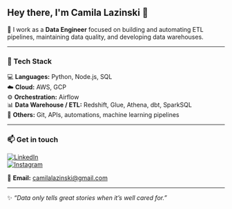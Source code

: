 ## Hey there, I'm Camila Lazinski 👋

🎯 I work as a **Data Engineer** focused on building and automating ETL pipelines, maintaining data quality, and developing data warehouses.  


---

### 🧰 Tech Stack
💻 **Languages:** Python, Node.js, SQL  
☁️ **Cloud:** AWS, GCP  
⚙️ **Orchestration:** Airflow  
📊 **Data Warehouse / ETL:** Redshift, Glue, Athena, dbt, SparkSQL  
🧠 **Others:** Git, APIs, automations, machine learning pipelines  

---

### 📫 Get in touch
[![LinkedIn](https://img.shields.io/badge/LinkedIn-0077B5?style=flat&logo=linkedin&logoColor=white)](https://www.linkedin.com/in/camila-lazinski-6b4a1018a/)  
[![Instagram](https://img.shields.io/badge/Instagram-E4405F?style=flat&logo=instagram&logoColor=white)](https://www.instagram.com/camilalazinski)

📧 **Email:** camilalazinski@gmail.com

---

✨ _“Data only tells great stories when it’s well cared for.”_
